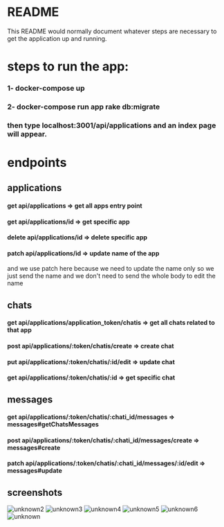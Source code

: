 # README

This README would normally document whatever steps are necessary to get the
application up and running.

# steps to run the app:

### 1- docker-compose up
### 2- docker-compose run app rake db:migrate

### then type localhost:3001/api/applications and an index page will appear.

# endpoints

## applications

#### get api/applications => get all apps entry point
#### get api/applications/id => get specific app
#### delete api/applications/id => delete specific app
#### patch api/applications/id => update name of the app

and we use patch here because we need to update
the name only so we just send the name and
we don't need to send the whole body to edit the name


## chats
#### get api/applications/application_token/chatis => get all chats related to that app
#### post api/applications/:token/chatis/create => create chat
#### put api/applications/:token/chatis/:id/edit => update chat
#### get api/applications/:token/chatis/:id => get specific chat


## messages
#### get api/applications/:token/chatis/:chati_id/messages => messages#getChatsMessages
#### post api/applications/:token/chatis/:chati_id/messages/create => messages#create
#### patch api/applications/:token/chatis/:chati_id/messages/:id/edit => messages#update


## screenshots
![unknown2](https://user-images.githubusercontent.com/49989018/160987370-1a6e501e-2de2-460b-ad7f-aa4afbb6af1b.png)
![unknown3](https://user-images.githubusercontent.com/49989018/160987373-60a90486-0ab5-473e-afdd-6f7541d05612.png)
![unknown4](https://user-images.githubusercontent.com/49989018/160987376-d044a7f2-336a-4000-9db7-3e9a78268dd7.png)
![unknown5](https://user-images.githubusercontent.com/49989018/160987378-7f96bf4e-f39c-4e4e-b03d-1ad93e82d231.png)
![unknown6](https://user-images.githubusercontent.com/49989018/160987380-4c24f618-47f5-4367-b3b6-09c3b458ff27.png)
![unknown](https://user-images.githubusercontent.com/49989018/160987382-7ecd228e-e2ae-42ee-a426-99840443d5fe.png)
